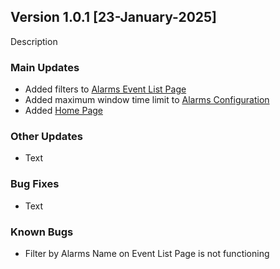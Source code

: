 ## Version 1.0.1 [23-January-2025]
Description

### Main Updates
- Added filters to [Alarms Event List Page](https://github.com/LatroServices/test.github.io/blob/Tutorials-Web-App/Alarms.md#alarm-event-list)
- Added maximum window time limit to [Alarms Configuration](https://github.com/LatroServices/test.github.io/blob/Tutorials-Web-App/Alarms.md#alarms-configuration)
- Added [Home Page](https://github.com/LatroServices/test.github.io/blob/Tutorials-Web-App/Home%20Page.md)
  
### Other Updates
- Text

### Bug Fixes
- Text

### Known Bugs
- Filter by Alarms Name on Event List Page is not functioning
